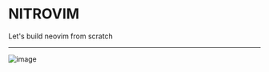 # NITROVIM

Let's build neovim from scratch

---

![image](https://github.com/user-attachments/assets/eaa891ab-cd68-4951-969e-4aad4713f559)
